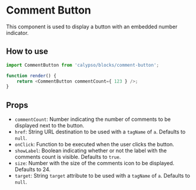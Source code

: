 # Comment Button

This component is used to display a button with an embedded number indicator.

## How to use

```js
import CommentButton from 'calypso/blocks/comment-button';

function render() {
	return <CommentButton commentCount={ 123 } />;
}
```

## Props

- `commentCount`: Number indicating the number of comments to be displayed next to the button.
- `href`: String URL destination to be used with a `tagName` of `a`. Defaults to `null`.
- `onClick`: Function to be executed when the user clicks the button.
- `showLabel`: Boolean indicating whether or not the label with the comments count is visible. Defaults to `true`.
- `size`: Number with the size of the comments icon to be displayed. Defaults to 24.
- `target`: String `target` attribute to be used with a `tagName` of `a`. Defaults to `null`.
